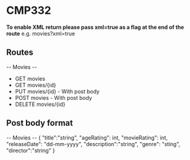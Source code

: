 # CMP332

**To enable XML return please pass xml=true as a flag at the end of the route**
e.g. movies?xml=true

## Routes
-- Movies -- 
* GET movies
* GET movies/{id}
* PUT movies/{id} - With post body 
* POST movies - With post body 
* DELETE movies/{id}



## Post body format
-- Movies -- 
{
	"title":"string",
	"ageRating": int,
	"movieRating": int,
	"releaseDate": "dd-mm-yyyy",
	"description":"string",
	"genre": "sting",
	"director":"string"
}


